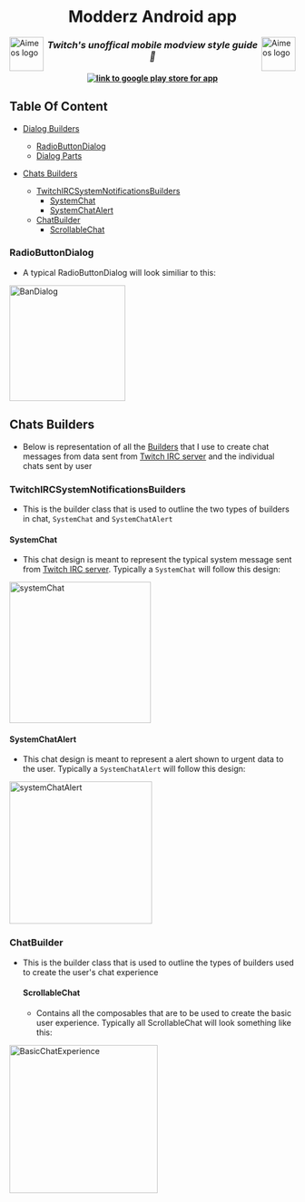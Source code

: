 <h1 align="center">
  Modderz Android app
  </h1>
<a href="https://aimeos.org/">
    <img src="https://github.com/thePlebDev/Modderz-style-guide/assets/47083513/264372d7-3802-4a75-b7f5-0d1b29bf40f9" alt="Aimeos logo" title="Aimeos" align="right" height="60" />
</a>
<a href="https://aimeos.org/">
    <img src="https://github.com/thePlebDev/Modderz-style-guide/assets/47083513/264372d7-3802-4a75-b7f5-0d1b29bf40f9" alt="Aimeos logo" title="Aimeos" align="left" height="60" />
</a>

<h3 align="center">
  <i align="center">Twitch's unoffical mobile modview style guide 🚀</i>
</h3>

<h4 align="center">
  <a href="https://play.google.com/store/apps/details?id=elliott.software.clicker">
    <img src="https://github.com/thePlebDev/Modderz-style-guide/assets/47083513/e18a269d-931b-4d30-a307-2ac04f59ca72" alt="link to google play store for app" >
  </a>
  

</h4>

## Table Of Content

- [Dialog Builders](#builders)
    - [RadioButtonDialog](#RadioButtonDialog)
    - [Dialog Parts](#parts)

 - [Chats Builders](#Chats)
    - [TwitchIRCSystemNotificationsBuilders](#TwitchIRCSystemNotificationsBuilder)
         - [SystemChat](#SystemChat)
         - [SystemChatAlert](#SystemChatAlert)
    - [ChatBuilder](#ChatBulders)
         - [ScrollableChat](#ScrollableChat)



### RadioButtonDialog <a name="RadioButtonDialog"></a>
 - A typical RadioButtonDialog will look similiar to this:

<img width="204" alt="BanDialog" src="https://github.com/thePlebDev/Modderz-style-guide/assets/47083513/844b0a77-8f85-4ac9-91f9-6049288d9225">



## Chats Builders <a name="Chats"></a>
- Below is representation of all the [Builders](https://dev.to/theplebdev/the-architectural-patterns-i-am-using-to-better-organize-my-jetpack-compose-code-1hj) that I use to create chat messages from data sent from [Twitch IRC server](https://dev.twitch.tv/docs/irc/commands/) and the individual chats sent by user

### TwitchIRCSystemNotificationsBuilders <a name="TwitchIRCSystemNotificationsBuilder"></a>
- This is the builder class that is used to outline the two types of builders in chat, `SystemChat` and `SystemChatAlert`


#### SystemChat <a name="SystemChat"></a>
  - This chat design is meant to represent the typical system message sent from [Twitch IRC server](https://dev.twitch.tv/docs/irc/commands/). Typically a `SystemChat` will follow this design:
 
<img width="249" alt="systemChat" src="https://github.com/thePlebDev/Modderz-style-guide/assets/47083513/eb5cf180-6c5a-40d7-a031-8ab425e4da99">

#### SystemChatAlert <a name="SystemChatAlert"></a>
   - This chat design is meant to represent a alert shown to urgent data to the user. Typically a `SystemChatAlert` will follow this design:

<img width="251" alt="systemChatAlert" src="https://github.com/thePlebDev/Modderz-style-guide/assets/47083513/a9848339-846a-4073-b095-1298c7f04738">


### ChatBuilder <a name="ChatBulders"></a>
- This is the builder class that is used to outline the types of builders used to create the user's chat experience

  #### ScrollableChat <a name="ScrollableChat"></a>
     - Contains all the composables that are to be used to create the basic user experience. Typically all ScrollableChat will look something like this:
       

<img width="261" alt="BasicChatExperience" src="https://github.com/thePlebDev/Modderz-style-guide/assets/47083513/5c8d7b33-8315-4e7b-8601-290383103085">


   

  
